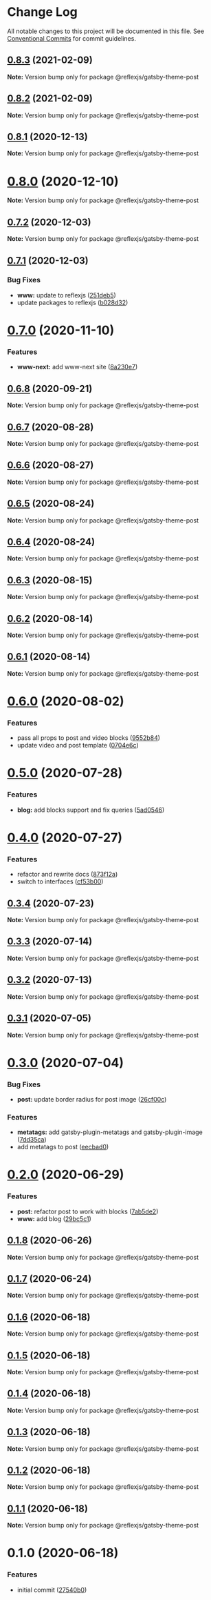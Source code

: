 # Change Log

All notable changes to this project will be documented in this file.
See [Conventional Commits](https://conventionalcommits.org) for commit guidelines.

## [0.8.3](https://github.com/reflexjs/reflex/compare/@reflexjs/gatsby-theme-post@0.8.2...@reflexjs/gatsby-theme-post@0.8.3) (2021-02-09)

**Note:** Version bump only for package @reflexjs/gatsby-theme-post





## [0.8.2](https://github.com/reflexjs/reflex/compare/@reflexjs/gatsby-theme-post@0.8.1...@reflexjs/gatsby-theme-post@0.8.2) (2021-02-09)

**Note:** Version bump only for package @reflexjs/gatsby-theme-post





## [0.8.1](https://github.com/reflexjs/reflex/compare/@reflexjs/gatsby-theme-post@0.8.0...@reflexjs/gatsby-theme-post@0.8.1) (2020-12-13)

**Note:** Version bump only for package @reflexjs/gatsby-theme-post





# [0.8.0](https://github.com/reflexjs/reflex/compare/@reflexjs/gatsby-theme-post@0.7.2...@reflexjs/gatsby-theme-post@0.8.0) (2020-12-10)

**Note:** Version bump only for package @reflexjs/gatsby-theme-post





## [0.7.2](https://github.com/reflexjs/reflex/compare/@reflexjs/gatsby-theme-post@0.7.1...@reflexjs/gatsby-theme-post@0.7.2) (2020-12-03)

**Note:** Version bump only for package @reflexjs/gatsby-theme-post





## [0.7.1](https://github.com/reflexjs/reflex/compare/@reflexjs/gatsby-theme-post@0.7.0...@reflexjs/gatsby-theme-post@0.7.1) (2020-12-03)


### Bug Fixes

* **www:** update to reflexjs ([251deb5](https://github.com/reflexjs/reflex/commit/251deb5fd6df6c7155eedb401ea1eccc0f9a5ef2))
* update packages to reflexjs ([b028d32](https://github.com/reflexjs/reflex/commit/b028d328ddbbd41e6bd023a2c6317128aa4c284e))





# [0.7.0](https://github.com/reflexjs/reflex/compare/@reflexjs/gatsby-theme-post@0.6.8...@reflexjs/gatsby-theme-post@0.7.0) (2020-11-10)


### Features

* **www-next:** add www-next site ([8a230e7](https://github.com/reflexjs/reflex/commit/8a230e7e43d1bb6a25c7332501547ee0f9eea080))





## [0.6.8](https://github.com/reflexjs/reflex/compare/@reflexjs/gatsby-theme-post@0.6.7...@reflexjs/gatsby-theme-post@0.6.8) (2020-09-21)

**Note:** Version bump only for package @reflexjs/gatsby-theme-post





## [0.6.7](https://github.com/reflexjs/reflex/compare/@reflexjs/gatsby-theme-post@0.6.6...@reflexjs/gatsby-theme-post@0.6.7) (2020-08-28)

**Note:** Version bump only for package @reflexjs/gatsby-theme-post





## [0.6.6](https://github.com/reflexjs/reflex/compare/@reflexjs/gatsby-theme-post@0.6.5...@reflexjs/gatsby-theme-post@0.6.6) (2020-08-27)

**Note:** Version bump only for package @reflexjs/gatsby-theme-post





## [0.6.5](https://github.com/reflexjs/reflex/compare/@reflexjs/gatsby-theme-post@0.6.4...@reflexjs/gatsby-theme-post@0.6.5) (2020-08-24)

**Note:** Version bump only for package @reflexjs/gatsby-theme-post





## [0.6.4](https://github.com/reflexjs/reflex/compare/@reflexjs/gatsby-theme-post@0.6.3...@reflexjs/gatsby-theme-post@0.6.4) (2020-08-24)

**Note:** Version bump only for package @reflexjs/gatsby-theme-post





## [0.6.3](https://github.com/reflexjs/reflex/compare/@reflexjs/gatsby-theme-post@0.6.2...@reflexjs/gatsby-theme-post@0.6.3) (2020-08-15)

**Note:** Version bump only for package @reflexjs/gatsby-theme-post





## [0.6.2](https://github.com/reflexjs/reflex/compare/@reflexjs/gatsby-theme-post@0.6.1...@reflexjs/gatsby-theme-post@0.6.2) (2020-08-14)

**Note:** Version bump only for package @reflexjs/gatsby-theme-post





## [0.6.1](https://github.com/reflexjs/reflex/compare/@reflexjs/gatsby-theme-post@0.6.0...@reflexjs/gatsby-theme-post@0.6.1) (2020-08-14)

**Note:** Version bump only for package @reflexjs/gatsby-theme-post





# [0.6.0](https://github.com/reflexjs/reflex/compare/@reflexjs/gatsby-theme-post@0.5.0...@reflexjs/gatsby-theme-post@0.6.0) (2020-08-02)


### Features

* pass all props to post and video blocks ([9552b84](https://github.com/reflexjs/reflex/commit/9552b84095af035b660294d410cd2cfe62808c90))
* update video and post template ([0704e6c](https://github.com/reflexjs/reflex/commit/0704e6c530f11d0975fde4a8f0111be176677dc8))





# [0.5.0](https://github.com/reflexjs/reflex/compare/@reflexjs/gatsby-theme-post@0.4.0...@reflexjs/gatsby-theme-post@0.5.0) (2020-07-28)


### Features

* **blog:** add blocks support and fix queries ([5ad0546](https://github.com/reflexjs/reflex/commit/5ad0546aa54fbb38b8b5796adb25322c5ce204c8))





# [0.4.0](https://github.com/reflexjs/reflex/compare/@reflexjs/gatsby-theme-post@0.3.4...@reflexjs/gatsby-theme-post@0.4.0) (2020-07-27)


### Features

* refactor and rewrite docs ([873f12a](https://github.com/reflexjs/reflex/commit/873f12af775622b5c3d66a3eb1083213b8a3d70c))
* switch to interfaces ([cf53b00](https://github.com/reflexjs/reflex/commit/cf53b00b4ac2d09e4089635cbad1223ca3932a15))





## [0.3.4](https://github.com/reflexjs/reflex/compare/@reflexjs/gatsby-theme-post@0.3.3...@reflexjs/gatsby-theme-post@0.3.4) (2020-07-23)

**Note:** Version bump only for package @reflexjs/gatsby-theme-post





## [0.3.3](https://github.com/reflexjs/reflex/compare/@reflexjs/gatsby-theme-post@0.3.2...@reflexjs/gatsby-theme-post@0.3.3) (2020-07-14)

**Note:** Version bump only for package @reflexjs/gatsby-theme-post





## [0.3.2](https://github.com/reflexjs/reflex/compare/@reflexjs/gatsby-theme-post@0.3.1...@reflexjs/gatsby-theme-post@0.3.2) (2020-07-13)

**Note:** Version bump only for package @reflexjs/gatsby-theme-post





## [0.3.1](https://github.com/reflexjs/reflex/compare/@reflexjs/gatsby-theme-post@0.3.0...@reflexjs/gatsby-theme-post@0.3.1) (2020-07-05)

**Note:** Version bump only for package @reflexjs/gatsby-theme-post





# [0.3.0](https://github.com/reflexjs/reflex/compare/@reflexjs/gatsby-theme-post@0.2.0...@reflexjs/gatsby-theme-post@0.3.0) (2020-07-04)


### Bug Fixes

* **post:** update border radius for post image ([26cf00c](https://github.com/reflexjs/reflex/commit/26cf00cb20b1ad6ff88ed050641733c429bf7feb))


### Features

* **metatags:** add gatsby-plugin-metatags and gatsby-plugin-image ([7dd35ca](https://github.com/reflexjs/reflex/commit/7dd35ca5a88f686f11a0f3772d4eaaa640842ba9))
* add metatags to post ([eecbad0](https://github.com/reflexjs/reflex/commit/eecbad029a91a29629a863189752006dc1ed2bce))





# [0.2.0](https://github.com/reflexjs/reflex/compare/@reflexjs/gatsby-theme-post@0.1.8...@reflexjs/gatsby-theme-post@0.2.0) (2020-06-29)


### Features

* **post:** refactor post to work with blocks ([7ab5de2](https://github.com/reflexjs/reflex/commit/7ab5de295b9a2a6a1bfa516464bc0a6f28e2e281))
* **www:** add blog ([29bc5c1](https://github.com/reflexjs/reflex/commit/29bc5c11148d4496a39e11591915328bc900fda4))





## [0.1.8](https://github.com/reflexjs/reflex/compare/@reflexjs/gatsby-theme-post@0.1.7...@reflexjs/gatsby-theme-post@0.1.8) (2020-06-26)

**Note:** Version bump only for package @reflexjs/gatsby-theme-post





## [0.1.7](https://github.com/reflexjs/reflex/compare/@reflexjs/gatsby-theme-post@0.1.6...@reflexjs/gatsby-theme-post@0.1.7) (2020-06-24)

**Note:** Version bump only for package @reflexjs/gatsby-theme-post





## [0.1.6](https://github.com/reflexjs/reflex/compare/@reflexjs/gatsby-theme-post@0.1.5...@reflexjs/gatsby-theme-post@0.1.6) (2020-06-18)

**Note:** Version bump only for package @reflexjs/gatsby-theme-post





## [0.1.5](https://github.com/reflexjs/reflex/compare/@reflexjs/gatsby-theme-post@0.1.4...@reflexjs/gatsby-theme-post@0.1.5) (2020-06-18)

**Note:** Version bump only for package @reflexjs/gatsby-theme-post





## [0.1.4](https://github.com/reflexjs/reflex/compare/@reflexjs/gatsby-theme-post@0.1.3...@reflexjs/gatsby-theme-post@0.1.4) (2020-06-18)

**Note:** Version bump only for package @reflexjs/gatsby-theme-post





## [0.1.3](https://github.com/reflexjs/reflex/compare/@reflexjs/gatsby-theme-post@0.1.2...@reflexjs/gatsby-theme-post@0.1.3) (2020-06-18)

**Note:** Version bump only for package @reflexjs/gatsby-theme-post





## [0.1.2](https://github.com/reflexjs/reflex/compare/@reflexjs/gatsby-theme-post@0.1.1...@reflexjs/gatsby-theme-post@0.1.2) (2020-06-18)

**Note:** Version bump only for package @reflexjs/gatsby-theme-post





## [0.1.1](https://github.com/reflexjs/reflex/compare/@reflexjs/gatsby-theme-post@0.1.0...@reflexjs/gatsby-theme-post@0.1.1) (2020-06-18)

**Note:** Version bump only for package @reflexjs/gatsby-theme-post





# 0.1.0 (2020-06-18)


### Features

* initial commit ([27540b0](https://github.com/reflexjs/reflex/commit/27540b022a849212a21894b05df928e5e6b19456))
